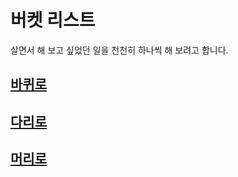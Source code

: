 # 버켓 리스트

살면서 해 보고 싶었던 일을 천천히 하나씩 해 보려고 합니다.

## [바퀴로](undefined.md)

## [다리로](undefined-1.md)

## [머리로](undefined-2.md)

